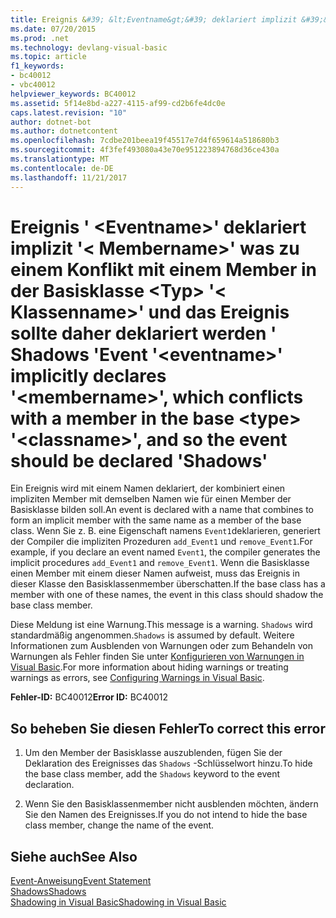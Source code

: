 ```yaml
---
title: Ereignis &#39; &lt;Eventname&gt;&#39; deklariert implizit &#39;&lt; Membername&gt;&#39; was zu einem Konflikt mit einem Member in der Basisklasse &lt;Typ&gt; &#39;&lt; Klassenname&gt;&#39; und das Ereignis sollte daher deklariert werden &#39; Shadows &#39;
ms.date: 07/20/2015
ms.prod: .net
ms.technology: devlang-visual-basic
ms.topic: article
f1_keywords:
- bc40012
- vbc40012
helpviewer_keywords: BC40012
ms.assetid: 5f14e8bd-a227-4115-af99-cd2b6fe4dc0e
caps.latest.revision: "10"
author: dotnet-bot
ms.author: dotnetcontent
ms.openlocfilehash: 7cdbe201beea19f45517e7d4f659614a518680b3
ms.sourcegitcommit: 4f3fef493080a43e70e951223894768d36ce430a
ms.translationtype: MT
ms.contentlocale: de-DE
ms.lasthandoff: 11/21/2017
---
```

# <a name="event-39lteventnamegt39-implicitly-declares-39ltmembernamegt39-which-conflicts-with-a-member-in-the-base-lttypegt-39ltclassnamegt39-and-so-the-event-should-be-declared-39shadows39"></a><span data-ttu-id="99831-102">Ereignis &#39; &lt;Eventname&gt;&#39; deklariert implizit &#39;&lt; Membername&gt;&#39; was zu einem Konflikt mit einem Member in der Basisklasse &lt;Typ&gt; &#39;&lt; Klassenname&gt;&#39; und das Ereignis sollte daher deklariert werden &#39; Shadows &#39;</span><span class="sxs-lookup"><span data-stu-id="99831-102">Event &#39;&lt;eventname&gt;&#39; implicitly declares &#39;&lt;membername&gt;&#39;, which conflicts with a member in the base &lt;type&gt; &#39;&lt;classname&gt;&#39;, and so the event should be declared &#39;Shadows&#39;</span></span>
<span data-ttu-id="99831-103">Ein Ereignis wird mit einem Namen deklariert, der kombiniert einen impliziten Member mit demselben Namen wie für einen Member der Basisklasse bilden soll.</span><span class="sxs-lookup"><span data-stu-id="99831-103">An event is declared with a name that combines to form an implicit member with the same name as a member of the base class.</span></span> <span data-ttu-id="99831-104">Wenn Sie z. B. eine Eigenschaft namens `Event1`deklarieren, generiert der Compiler die impliziten Prozeduren `add_Event1` und `remove_Event1`.</span><span class="sxs-lookup"><span data-stu-id="99831-104">For example, if you declare an event named `Event1`, the compiler generates the implicit procedures `add_Event1` and `remove_Event1`.</span></span> <span data-ttu-id="99831-105">Wenn die Basisklasse einen Member mit einem dieser Namen aufweist, muss das Ereignis in dieser Klasse den Basisklassenmember überschatten.</span><span class="sxs-lookup"><span data-stu-id="99831-105">If the base class has a member with one of these names, the event in this class should shadow the base class member.</span></span>  
  
 <span data-ttu-id="99831-106">Diese Meldung ist eine Warnung.</span><span class="sxs-lookup"><span data-stu-id="99831-106">This message is a warning.</span></span> <span data-ttu-id="99831-107">`Shadows` wird standardmäßig angenommen.</span><span class="sxs-lookup"><span data-stu-id="99831-107">`Shadows` is assumed by default.</span></span> <span data-ttu-id="99831-108">Weitere Informationen zum Ausblenden von Warnungen oder zum Behandeln von Warnungen als Fehler finden Sie unter [Konfigurieren von Warnungen in Visual Basic](/visualstudio/ide/configuring-warnings-in-visual-basic).</span><span class="sxs-lookup"><span data-stu-id="99831-108">For more information about hiding warnings or treating warnings as errors, see [Configuring Warnings in Visual Basic](/visualstudio/ide/configuring-warnings-in-visual-basic).</span></span>  
  
 <span data-ttu-id="99831-109">**Fehler-ID:** BC40012</span><span class="sxs-lookup"><span data-stu-id="99831-109">**Error ID:** BC40012</span></span>  
  
## <a name="to-correct-this-error"></a><span data-ttu-id="99831-110">So beheben Sie diesen Fehler</span><span class="sxs-lookup"><span data-stu-id="99831-110">To correct this error</span></span>  
  
1.  <span data-ttu-id="99831-111">Um den Member der Basisklasse auszublenden, fügen Sie der Deklaration des Ereignisses das `Shadows` -Schlüsselwort hinzu.</span><span class="sxs-lookup"><span data-stu-id="99831-111">To hide the base class member, add the `Shadows` keyword to the event declaration.</span></span>  
  
2.  <span data-ttu-id="99831-112">Wenn Sie den Basisklassenmember nicht ausblenden möchten, ändern Sie den Namen des Ereignisses.</span><span class="sxs-lookup"><span data-stu-id="99831-112">If you do not intend to hide the base class member, change the name of the event.</span></span>  
  
## <a name="see-also"></a><span data-ttu-id="99831-113">Siehe auch</span><span class="sxs-lookup"><span data-stu-id="99831-113">See Also</span></span>  
 [<span data-ttu-id="99831-114">Event-Anweisung</span><span class="sxs-lookup"><span data-stu-id="99831-114">Event Statement</span></span>](../../visual-basic/language-reference/statements/event-statement.md)  
 [<span data-ttu-id="99831-115">Shadows</span><span class="sxs-lookup"><span data-stu-id="99831-115">Shadows</span></span>](../../visual-basic/language-reference/modifiers/shadows.md)  
 [<span data-ttu-id="99831-116">Shadowing in Visual Basic</span><span class="sxs-lookup"><span data-stu-id="99831-116">Shadowing in Visual Basic</span></span>](../../visual-basic/programming-guide/language-features/declared-elements/shadowing.md)
